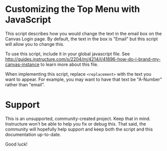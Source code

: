 Customizing the Top Menu with JavaScript 
======

This script describes how you would change the text in the email box on the Canvas
Login page.  By default, the text in the box is "Email" but this script will allow you
to change this.  

To use this script, include it in your global javascript file.  See
http://guides.instructure.com/s/2204/m/4214/l/41896-how-do-i-brand-my-canvas-instance to
learn more about this file.

When implementing this script, replace `<replacement>` with the text you want to appear.
For example, you may want to have that text be "A-Number" rather than "email".  


Support
======

This is an unsupported, community-created project. Keep that in 
mind. Instructure won't be able to help you fix or debug this.
That said, the community will hopefully help support and keep
both the script and this documentation up-to-date.

Good luck!
